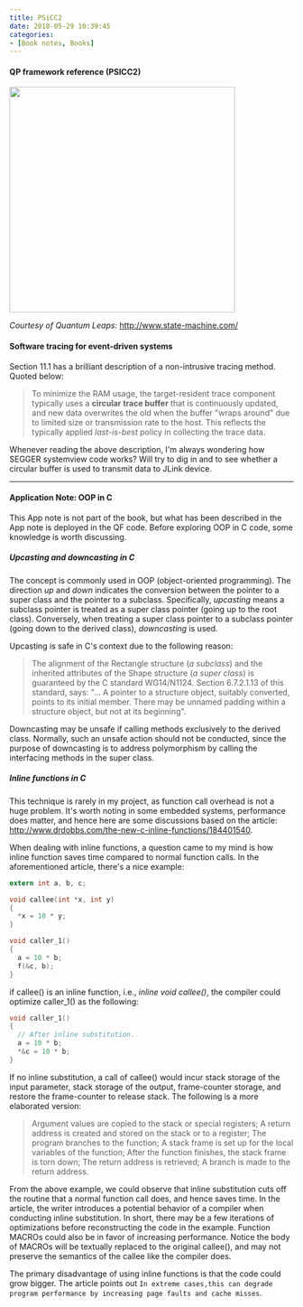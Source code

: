 ```yaml
---
title: PSiCC2
date: 2018-05-29 10:39:45
categories:
- [Book notes, Books]
---
```


#### QP framework reference (PSICC2)

<img src="http://www.state-machine.com/qpc/qp_banner.jpg" width="400" style="border-style: none">

*Courtesy of Quantum Leaps:* http://www.state-machine.com/

#### Software tracing for event-driven systems

Section 11.1 has a brilliant description of a non-intrusive tracing method. Quoted below:

> To minimize the RAM usage, the target-resident trace component typically uses a **circular trace buffer** that is continuously updated, and new data overwrites the old when the buffer "wraps around" due to limited size or transmission rate to the host. This reflects the typically applied *last-is-best* policy in collecting the trace data.

Whenever reading the above description, I'm always wondering how SEGGER systemview code works? Will try to dig in and to see whether a circular buffer is used to transmit data to JLink device.

***

#### Application Note: OOP in C

This App note is not part of the book, but what has been described in the App note is deployed in the QF code. Before exploring OOP in C code, some knowledge is worth discussing.

##### Upcasting and downcasting in C

The concept is commonly used in OOP (object-oriented programming). The direction *up* and *down* indicates the conversion between the pointer to a super class and the pointer to a subclass. Specifically, *upcasting* means a subclass pointer is treated as a super class pointer (going up to the root class). Conversely, when treating a super class pointer to a subclass pointer (going down to the derived class), *downcasting* is used.

Upcasting is safe in C's context due to the following reason:

>The alignment of the Rectangle structure (*a subclass*) and the inherited attributes of the Shape structure (*a super class*) is guaranteed by the C standard WG14/N1124. Section 6.7.2.1.13 of this standard, says: "... A pointer to a structure object, suitably converted, points to its initial member. There may be unnamed padding within a structure object, but not at its beginning".

Downcasting may be unsafe if calling methods exclusively to the derived class. Normally, such an unsafe action should not be conducted, since the purpose of downcasting is to address polymorphism by calling the interfacing methods in the super class.

##### Inline functions in C

This technique is rarely in my project, as function call overhead is not a huge problem. It's worth noting in some embedded systems, performance does matter, and hence here are some discussions based on the article: http://www.drdobbs.com/the-new-c-inline-functions/184401540.

When dealing with inline functions, a question came to my mind is how inline function saves time compared to normal function calls. In the aforementioned article, there's a nice example:

```c
extern int a, b, c;

void callee(int *x, int y)
{
  *x = 10 * y;
}

void caller_1()
{
  a = 10 * b;
  f(&c, b);
}
```

if callee() is an inline function, i.e., *inline void callee()*, the compiler could optimize caller_1() as the following:

```c
void caller_1()
{
  // After inline substitution.
  a = 10 * b;
  *&c = 10 * b;
}
```

If no inline substitution, a call of callee() would incur stack storage of the input parameter, stack storage of the output, frame-counter storage, and restore the frame-counter to release stack. The following is a more elaborated version:

>Argument values are copied to the stack or special registers; A return address is created and stored on the stack or to a register; The program branches to the function; A stack frame is set up for the local variables of the function; After the function finishes, the stack frame is torn down; The return address is retrieved; A branch is made to the return address.

From the above example, we could observe that inline substitution cuts off the routine that a normal function call does, and hence saves time. In the article, the writer introduces a potential behavior of a compiler when conducting inline substitution. In short, there may be a few iterations of optimizations before reconstructing the code in the example. Function MACROs could also be in favor of increasing performance. Notice the body of MACROs will be textually replaced to the original callee(), and may not preserve the semantics of the callee like the compiler does.

The primary disadvantage of using inline functions is that the code could grow bigger. The article points out `In extreme cases,this can degrade program performance by increasing page faults and cache misses`.
